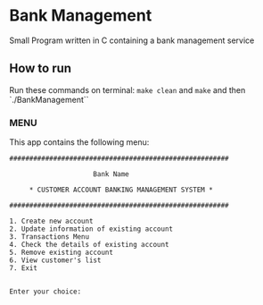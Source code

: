 # Bank Management

Small Program written in C containing a bank management service

## How to run

Run these commands on terminal:
`make clean`
and
`make`
and then
`./BankManagement``

### MENU

This app contains the following menu:

    #######################################################

                         Bank Name

         * CUSTOMER ACCOUNT BANKING MANAGEMENT SYSTEM *

    #######################################################

    1. Create new account
    2. Update information of existing account
    3. Transactions Menu
    4. Check the details of existing account
    5. Remove existing account
    6. View customer's list
    7. Exit


    Enter your choice:
